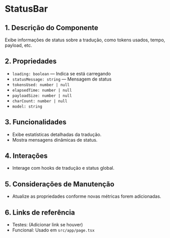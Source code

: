 # StatusBar

## 1. Descrição do Componente
Exibe informações de status sobre a tradução, como tokens usados, tempo, payload, etc.

## 2. Propriedades
- `loading: boolean` — Indica se está carregando
- `statusMessage: string` — Mensagem de status
- `tokensUsed: number | null`
- `elapsedTime: number | null`
- `payloadSize: number | null`
- `charCount: number | null`
- `model: string`

## 3. Funcionalidades
- Exibe estatísticas detalhadas da tradução.
- Mostra mensagens dinâmicas de status.

## 4. Interações
- Interage com hooks de tradução e status global.

## 5. Considerações de Manutenção
- Atualize as propriedades conforme novas métricas forem adicionadas.

## 6. Links de referência
- Testes: (Adicionar link se houver)
- Funcional: Usado em `src/app/page.tsx`
